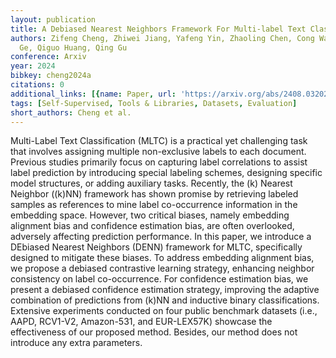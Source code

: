 ```yaml
---
layout: publication
title: A Debiased Nearest Neighbors Framework For Multi-label Text Classification
authors: Zifeng Cheng, Zhiwei Jiang, Yafeng Yin, Zhaoling Chen, Cong Wang, Shiping
  Ge, Qiguo Huang, Qing Gu
conference: Arxiv
year: 2024
bibkey: cheng2024a
citations: 0
additional_links: [{name: Paper, url: 'https://arxiv.org/abs/2408.03202'}]
tags: [Self-Supervised, Tools & Libraries, Datasets, Evaluation]
short_authors: Cheng et al.
---
```

Multi-Label Text Classification (MLTC) is a practical yet challenging task
that involves assigning multiple non-exclusive labels to each document.
Previous studies primarily focus on capturing label correlations to assist
label prediction by introducing special labeling schemes, designing specific
model structures, or adding auxiliary tasks. Recently, the \(k\) Nearest Neighbor
(\(k\)NN) framework has shown promise by retrieving labeled samples as references
to mine label co-occurrence information in the embedding space. However, two
critical biases, namely embedding alignment bias and confidence estimation
bias, are often overlooked, adversely affecting prediction performance. In this
paper, we introduce a DEbiased Nearest Neighbors (DENN) framework for MLTC,
specifically designed to mitigate these biases. To address embedding alignment
bias, we propose a debiased contrastive learning strategy, enhancing neighbor
consistency on label co-occurrence. For confidence estimation bias, we present
a debiased confidence estimation strategy, improving the adaptive combination
of predictions from \(k\)NN and inductive binary classifications. Extensive
experiments conducted on four public benchmark datasets (i.e., AAPD, RCV1-V2,
Amazon-531, and EUR-LEX57K) showcase the effectiveness of our proposed method.
Besides, our method does not introduce any extra parameters.